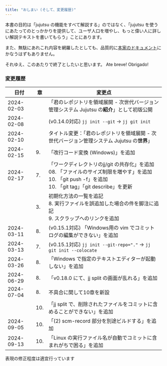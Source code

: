 ```yaml
---
title: "おしまい (そして、変更履歴)"
---
```

本書の目的は「jujutsu の機能をすべて解説する」のではなく、「jujutsu を使うにあたってのとっかかりを提供して、ユーザ人口を増やし、もっと偉い人に詳しい解説テキストを書いてもらう」ことにあります。

また、無駄にあれこれ内容を網羅したとしても、品質的に[本家のドキュメント][docs]にかなうはずもありません。

それゆえ、このあたりで終了としたいと思います。 Ate breve! Obrigado!

[docs]: https://martinvonz.github.io/jj/latest/

### 変更履歴

| 日付       |章 |変更点 |
|------------|---|-------|
| 2024-02-03 |   | 「君のレポジトリを領域展開 - 次世代バージョン管理システム Jujutsu の**紹介**」として初版公開 |
| 2024-02-08 |   |(v0.14.0対応) `jj init --git` → `jj git init` |
| 2024-02-10 |   | タイトル変更：「君のレポジトリを領域展開 - 次世代バージョン管理システム Jujutsu の**世界**」 |
| 2024-02-15 | 9.| 「改行コード変換 (Windows)」を追加
| 2024-02-17 | 7.| 「ワークディレクトリのjj/git の共存化」を追加<br />08. 「ファイルのサイズ制限を増やす」を追加<br />10. 「git push -f」を追加 <br />10. 「git tag」「git describe」を更新 |
|            | 3.|初期化方法の一覧を追記<br />8. 実行ファイルを誤追加した場合の件を脚注に追記<br />9. スクラップへのリンクを追加 |
| 2024-03-11 | 8.| (v0.15.1対応)  「Windows用の vim でコミットログの編集ができない」を追加
| 2024-03-13 | 7.| (v0.15.1対応) `jj init --git-repo="."` → `jj git init --colocate`
| 2024-03-26 | 8.| 「Windows で指定のテキストエディターが起動しない」を追加
| 2024-06-29 | 8.| 「v0.18.0 にて、jj split の画面が乱れる」を追加
| 2024-07-04 | 8.| 不具合に関して10章を新設
|            |10.|「jj split で、削除されたファイルをコミットに含めることができない」を追加
| 2024-09-05 |10.|「(2) scm-record 部分を別途ビルドする」を追加
| 2024-09-13 |10.|「Linux の実行ファイル名が自動でコミットに含まれがちで困る」を追加

表現の修正程度は適宜行っています
